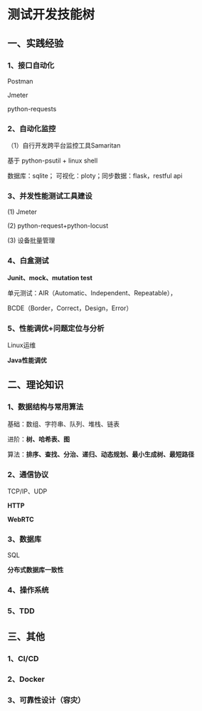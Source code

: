 # 测试开发技能树

## 一、实践经验

### 1、接口自动化

Postman

Jmeter

python-requests

### 2、自动化监控

（1）自行开发跨平台监控工具Samaritan

基于 python-psutil + linux shell

数据库：sqlite； 可视化：ploty；同步数据：flask，restful api

### 3、并发性能测试工具建设

(1) Jmeter

(2) python-request+python-locust

(3) 设备批量管理

### 4、白盒测试

**Junit、mock、mutation test**

单元测试：AIR（Automatic、Independent、Repeatable），

BCDE（Border，Correct，Design，Error）

### 5、性能调优+问题定位与分析

Linux运维

**Java性能调优**

## 二、理论知识

### 1、数据结构与常用算法

基础：数组、字符串、队列、堆栈、链表

进阶：**树、哈希表、图**

算法：**排序、查找、分治、递归、动态规划、最小生成树、最短路径**

### 2、通信协议

TCP/IP、UDP

**HTTP**

**WebRTC**

### 3、数据库

SQL

**分布式数据库一致性**

### 4、操作系统

### 5、TDD

## 三、其他

### 1、CI/CD

### 2、Docker

### 3、可靠性设计（容灾）

